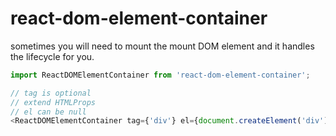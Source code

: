 # react-dom-element-container

sometimes you will need to mount the mount DOM element and it handles the lifecycle for you. 

```typescript jsx
import ReactDOMElementContainer from 'react-dom-element-container';

// tag is optional
// extend HTMLProps
// el can be null
<ReactDOMElementContainer tag={'div'} el={document.createElement('div')} style={{color: 'red'}}/>;
```